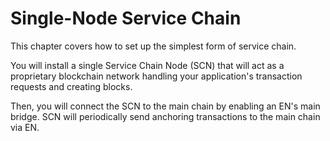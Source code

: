 # Single-Node Service Chain

This chapter covers how to set up the simplest form of service chain.

You will install a single Service Chain Node \(SCN\) that will act as a proprietary blockchain network handling your application's transaction requests and creating blocks.

Then, you will connect the SCN to the main chain by enabling an EN's main bridge. SCN will periodically send anchoring transactions to the main chain via EN.

